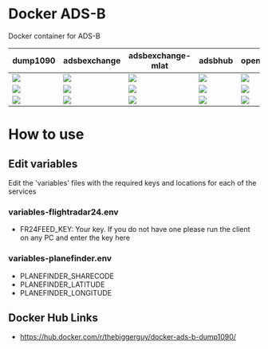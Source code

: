# Docker ADS-B
Docker container for ADS-B

| dump1090 | adsbexchange | adsbexchange-mlat | adsbhub | openskynetwork | planefinder |
|----------|--------------|-------------------|---------|----------------|-------------|
| [![](https://images.microbadger.com/badges/image/thebiggerguy/docker-ads-b-dump1090.svg)](https://microbadger.com/images/thebiggerguy/docker-ads-b-dump1090 "Get your own image badge on microbadger.com")     | [![](https://images.microbadger.com/badges/image/thebiggerguy/docker-ads-b-adsbexchange.svg)](https://microbadger.com/images/thebiggerguy/docker-ads-b-adsbexchange "Get your own image badge on microbadger.com")     | [![](https://images.microbadger.com/badges/image/thebiggerguy/docker-ads-b-adsbexchange-mlat.svg)](https://microbadger.com/images/thebiggerguy/docker-ads-b-adsbexchange-mlat "Get your own image badge on microbadger.com")     | [![](https://images.microbadger.com/badges/image/thebiggerguy/docker-ads-b-adsbhub.svg)](https://microbadger.com/images/thebiggerguy/docker-ads-b-adsbhub "Get your own image badge on microbadger.com")     | [![](https://images.microbadger.com/badges/image/thebiggerguy/docker-ads-b-flightradar24.svg)](https://microbadger.com/images/thebiggerguy/docker-ads-b-flightradar24 "Get your own image badge on microbadger.com")     | [![](https://images.microbadger.com/badges/image/thebiggerguy/docker-ads-b-openskynetwork.svg)](https://microbadger.com/images/thebiggerguy/docker-ads-b-openskynetwork "Get your own image badge on microbadger.com")     | [![](https://images.microbadger.com/badges/image/thebiggerguy/docker-ads-b-planefinder.svg)](https://microbadger.com/images/thebiggerguy/docker-ads-b-planefinder "Get your own image badge on microbadger.com")     |
| [![](https://images.microbadger.com/badges/version/thebiggerguy/docker-ads-b-dump1090.svg)](https://microbadger.com/images/thebiggerguy/docker-ads-b-dump1090 "Get your own version badge on microbadger.com") | [![](https://images.microbadger.com/badges/version/thebiggerguy/docker-ads-b-adsbexchange.svg)](https://microbadger.com/images/thebiggerguy/docker-ads-b-adsbexchange "Get your own version badge on microbadger.com") | [![](https://images.microbadger.com/badges/version/thebiggerguy/docker-ads-b-adsbexchange-mlat.svg)](https://microbadger.com/images/thebiggerguy/docker-ads-b-adsbexchange-mlat "Get your own version badge on microbadger.com") | [![](https://images.microbadger.com/badges/version/thebiggerguy/docker-ads-b-adsbhub.svg)](https://microbadger.com/images/thebiggerguy/docker-ads-b-adsbhub "Get your own version badge on microbadger.com") | [![](https://images.microbadger.com/badges/version/thebiggerguy/docker-ads-b-flightradar24.svg)](https://microbadger.com/images/thebiggerguy/docker-ads-b-flightradar24 "Get your own version badge on microbadger.com") | [![](https://images.microbadger.com/badges/version/thebiggerguy/docker-ads-b-openskynetwork.svg)](https://microbadger.com/images/thebiggerguy/docker-ads-b-openskynetwork "Get your own version badge on microbadger.com") | [![](https://images.microbadger.com/badges/version/thebiggerguy/docker-ads-b-planefinder.svg)](https://microbadger.com/images/thebiggerguy/docker-ads-b-planefinder "Get your own version badge on microbadger.com") |
| [![](https://images.microbadger.com/badges/commit/thebiggerguy/docker-ads-b-dump1090.svg)](https://microbadger.com/images/thebiggerguy/docker-ads-b-dump1090 "Get your own version badge on microbadger.com") | [![](https://images.microbadger.com/badges/commit/thebiggerguy/docker-ads-b-adsbexchange.svg)](https://microbadger.com/images/thebiggerguy/docker-ads-b-adsbexchange "Get your own commit badge on microbadger.com")   | [![](https://images.microbadger.com/badges/commit/thebiggerguy/docker-ads-b-adsbexchange-mlat.svg)](https://microbadger.com/images/thebiggerguy/docker-ads-b-adsbexchange-mlat "Get your own commit badge on microbadger.com")   | [![](https://images.microbadger.com/badges/commit/thebiggerguy/docker-ads-b-adsbhub.svg)](https://microbadger.com/images/thebiggerguy/docker-ads-b-adsbhub "Get your own commit badge on microbadger.com")   | [![](https://images.microbadger.com/badges/commit/thebiggerguy/docker-ads-b-flightradar24.svg)](https://microbadger.com/images/thebiggerguy/docker-ads-b-flightradar24 "Get your own commit badge on microbadger.com")   | [![](https://images.microbadger.com/badges/commit/thebiggerguy/docker-ads-b-openskynetwork.svg)](https://microbadger.com/images/thebiggerguy/docker-ads-b-openskynetwork "Get your own commit badge on microbadger.com")   | [![](https://images.microbadger.com/badges/commit/thebiggerguy/docker-ads-b-planefinder.svg)](https://microbadger.com/images/thebiggerguy/docker-ads-b-planefinder "Get your own commit badge on microbadger.com")   |

# How to use
## Edit variables
Edit the 'variables' files with the required keys and locations for each of the services

### variables-flightradar24.env
* FR24FEED_KEY: Your key. If you do not have one please run the client on any PC and enter the key here

### variables-planefinder.env
* PLANEFINDER_SHARECODE
* PLANEFINDER_LATITUDE
* PLANEFINDER_LONGITUDE

## Docker Hub Links
* https://hub.docker.com/r/thebiggerguy/docker-ads-b-dump1090/
